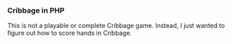 ### Cribbage in PHP

This is not a playable or complete Cribbage game. Instead, I just wanted to figure out how to score hands in Cribbage.

